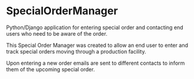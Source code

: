 # SpecialOrderManager
Python/Django application for entering special order and contacting end users who need to be aware of the order.

This Special Order Manager was created to allow an end user to enter and track special orders moving through a production facility.

Upon entering a new order emails are sent to different contacts to inform them of the upcoming special order.

